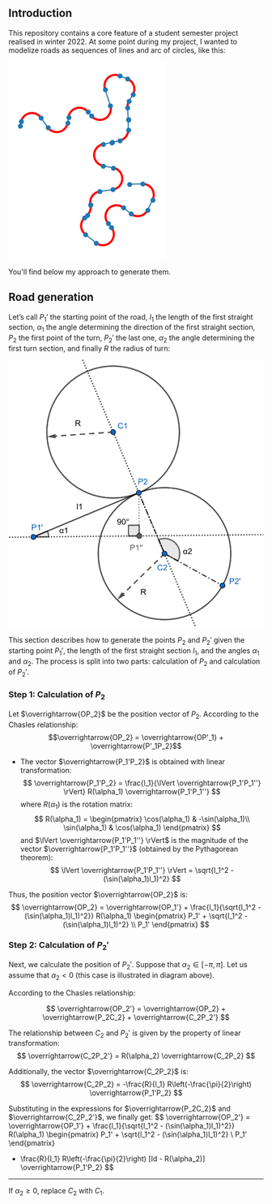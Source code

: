 

## Introduction

This repository contains a core feature of a student semester project realised in winter 2022. At some point during my project, I wanted to modelize roads as sequences of lines and arc of circles, like this:

![image](output_example.png)

 You'll find below my approach to generate them.



## Road generation


Let’s call $P_1′$ the starting point of the road, $l_1$ the length of the first straight section, $α_1$ the angle
determining the direction of the first straight section, $P_2$ the first point of the turn, $P_2′$ the last one,
$α_2$ the angle determining the first turn section, and finally $R$ the radius of turn:

![diagram](geogebra_diagram.png)




This section describes how to generate the points $P_2$ and $P_2'$ given the starting point $P_1'$, the length of the first straight section $l_1$, and the angles $\alpha_1$ and $\alpha_2$. The process is split into two parts: calculation of $P_2$ and calculation of $P_2'$.

### Step 1: Calculation of $P_2$

Let $\overrightarrow{OP_2}$ be the position vector of $P_2$. According to the Chasles relationship:
$$\overrightarrow{OP_2} = \overrightarrow{OP'_1} + \overrightarrow{P'_1P_2}$$

- The vector $\overrightarrow{P_1'P_2}$ is obtained with linear transformation:
  $$
  \overrightarrow{P_1'P_2} = \frac{l_1}{\lVert \overrightarrow{P_1'P_1''} \rVert} R(\alpha_1) \overrightarrow{P_1'P_1''}
 $$
  where $R(\alpha_1)$ is the rotation matrix:
$$
  R(\alpha_1) = \begin{pmatrix} 
  \cos(\alpha_1) & -\sin(\alpha_1)\\ 
  \sin(\alpha_1) & \cos(\alpha_1)
  \end{pmatrix}
$$
  and $\lVert \overrightarrow{P_1'P_1''} \rVert$ is the magnitude of the vector $\overrightarrow{P_1'P_1''}$ (obtained by the Pythagorean theorem):
$$
  \lVert \overrightarrow{P_1'P_1''} \rVert = \sqrt{l_1^2 - (\sin(\alpha_1)l_1)^2}
$$

Thus, the position vector $\overrightarrow{OP_2}$ is:
$$
\overrightarrow{OP_2} = \overrightarrow{OP_1'} + \frac{l_1}{\sqrt{l_1^2 - (\sin(\alpha_1)l_1)^2}} R(\alpha_1)
\begin{pmatrix}
P_1' + \sqrt{l_1^2 - (\sin(\alpha_1)l_1)^2} \\
P_1'
\end{pmatrix}
$$

### Step 2: Calculation of $P_2'$

Next, we calculate the position of $P_2'$. Suppose that $\alpha_2 \in [-\pi, \pi]$. Let us assume that $\alpha_2 < 0$ (this case is illustrated in diagram above).

According to the Chasles relationship: 

$$
\overrightarrow{OP_2'} = \overrightarrow{OP_2} + \overrightarrow{P_2C_2} + \overrightarrow{C_2P_2'}
$$

The relationship between $C_2$ and $P_2'$ is given by the property of linear transformation:
$$
\overrightarrow{C_2P_2'} = R(\alpha_2) \overrightarrow{C_2P_2}
$$


Additionally, the vector $\overrightarrow{C_2P_2}$ is:
$$
\overrightarrow{C_2P_2} = -\frac{R}{l_1} R\left(-\frac{\pi}{2}\right) \overrightarrow{P_1'P_2}
$$


Substituting in the expressions for $\overrightarrow{P_2C_2}$ and $\overrightarrow{C_2P_2'}$, we finally get:
$$
\overrightarrow{OP_2'} = \overrightarrow{OP_1'} + \frac{l_1}{\sqrt{l_1^2 - (\sin(\alpha_1)l_1)^2}} R(\alpha_1)
\begin{pmatrix}
P_1' + \sqrt{l_1^2 - (\sin(\alpha_1)l_1)^2} \\
P_1'
\end{pmatrix}
+ \frac{R}{l_1} R\left(-\frac{\pi}{2}\right) [Id - R(\alpha_2)] \overrightarrow{P_1'P_2}
$$
___
If $\alpha_2 \geq 0$, replace $C_2$ with $C_1$.



